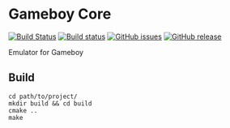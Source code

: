 # Gameboy Core
[![Build Status](https://travis-ci.org/nnarain/gameboy.svg?branch=rominfo)](https://travis-ci.org/nnarain/gameboy)
[![Build status](https://ci.appveyor.com/api/projects/status/uywmihrydwdatjxr?svg=true)](https://ci.appveyor.com/project/nnarain/gameboy)
[![GitHub issues](https://img.shields.io/github/issues/nnarain/gameboy.svg)](https://github.com/nnarain/gameboy/issues)
[![GitHub release](https://img.shields.io/github/release/nnarain/gameboy.svg?maxAge=2592000)](https://github.com/nnarain/gameboy)

Emulator for Gameboy

Build
-----

~~~~~~~~~~~~~~~~~~~~~~~~~~{.sh}
cd path/to/project/
mkdir build && cd build
cmake ..
make
~~~~~~~~~~~~~~~~~~~~~~~~~~
